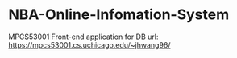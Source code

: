 # NBA-Online-Infomation-System
MPCS53001 Front-end application for DB
url: https://mpcs53001.cs.uchicago.edu/~jhwang96/
